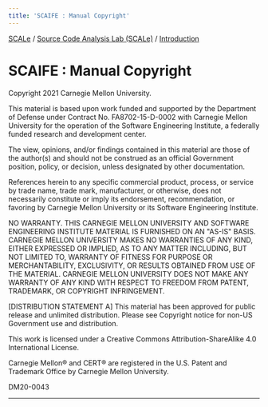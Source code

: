 ```yaml
---
title: 'SCAIFE : Manual Copyright'
---
```

 [SCALe](index.md) / [Source Code Analysis Lab (SCALe)](Welcome.md) / [Introduction](Introduction.md)

SCAIFE : Manual Copyright
=========================

Copyright 2021 Carnegie Mellon University.

This material is based upon work funded and supported by the
Department of Defense under Contract No. FA8702-15-D-0002 with
Carnegie Mellon University for the operation of the Software
Engineering Institute, a federally funded research and development
center.

The view, opinions, and/or findings contained in this material are
those of the author(s) and should not be construed as an official
Government position, policy, or decision, unless designated by other
documentation.

References herein to any specific commercial product, process, or
service by trade name, trade mark, manufacturer, or otherwise, does
not necessarily constitute or imply its endorsement, recommendation,
or favoring by Carnegie Mellon University or its Software Engineering
Institute.

NO WARRANTY. THIS CARNEGIE MELLON UNIVERSITY AND SOFTWARE ENGINEERING
INSTITUTE MATERIAL IS FURNISHED ON AN "AS-IS" BASIS. CARNEGIE MELLON
UNIVERSITY MAKES NO WARRANTIES OF ANY KIND, EITHER EXPRESSED OR
IMPLIED, AS TO ANY MATTER INCLUDING, BUT NOT LIMITED TO, WARRANTY OF
FITNESS FOR PURPOSE OR MERCHANTABILITY, EXCLUSIVITY, OR RESULTS
OBTAINED FROM USE OF THE MATERIAL. CARNEGIE MELLON UNIVERSITY DOES NOT
MAKE ANY WARRANTY OF ANY KIND WITH RESPECT TO FREEDOM FROM PATENT,
TRADEMARK, OR COPYRIGHT INFRINGEMENT.

[DISTRIBUTION STATEMENT A] This material has been approved for public
release and unlimited distribution.  Please see Copyright notice for
non-US Government use and distribution.

This work is licensed under a Creative Commons Attribution-ShareAlike
4.0 International License.

Carnegie Mellon® and CERT® are registered in the U.S. Patent and
Trademark Office by Carnegie Mellon University.

DM20-0043

------------------------------------------------------------------------
